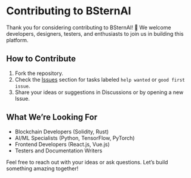 # Contributing to BSternAI

Thank you for considering contributing to BSternAI! 🚀 We welcome developers, designers, testers, and enthusiasts to join us in building this platform.

## How to Contribute
1. Fork the repository.
2. Check the [Issues](https://github.com/MARTINN25/BSternAI/issues) section for tasks labeled `help wanted` or `good first issue`. 
3. Share your ideas or suggestions in Discussions or by opening a new Issue.

## What We’re Looking For
- Blockchain Developers (Solidity, Rust)
- AI/ML Specialists (Python, TensorFlow, PyTorch)
- Frontend Developers (React.js, Vue.js)
- Testers and Documentation Writers

Feel free to reach out with your ideas or ask questions. Let’s build something amazing together!
